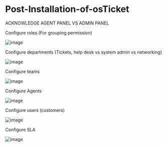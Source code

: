 # Post-Installation-of-osTicket



ACKNOWLEDGE AGENT PANEL VS ADMIN PANEL

Configure roles (For grouping permission)

![image](https://github.com/user-attachments/assets/601cd64b-9ce7-4d89-9b2d-9ca79852b884)

Configure departments (Tickets, help desk vs system admin vs networking)

![image](https://github.com/user-attachments/assets/6d7458c1-9e27-4101-aaf6-7c76c8d78efa)

Configure teams

![image](https://github.com/user-attachments/assets/2682ac79-408f-4513-bc6c-fae6a1680907)

Configure Agents

![image](https://github.com/user-attachments/assets/1b9795da-374a-4eb0-8a5a-1ea8b91b1589)


Configure users (customers)

![image](https://github.com/user-attachments/assets/439f33d9-8d41-42ce-9d13-ac695730725f)

Configure SLA 

![image](https://github.com/user-attachments/assets/856d2b81-9eb0-4d3f-947d-a7a406742acf)

